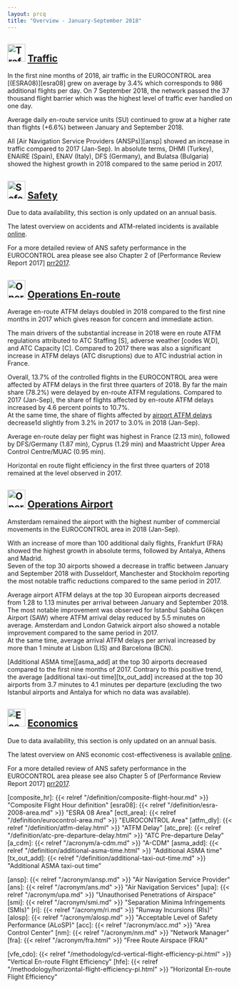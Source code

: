 ```yaml
---
layout: prcq
title: "Overview - January-September 2018"
---
```

<style>
.headimg {
    float:left;
    margin-right:5px;
}
.leadimg {
    margin-left:3px;
}
</style>

## <img src="/images/prcq-traffic.png" width="40" height="40" alt="Traffic"> [Traffic][traffic]

In the first nine months of 2018, air traffic in the EUROCONTROL area [(ESRA08)][esra08] grew on average by 3.4% which corresponds to 986 additional flights per day. On 7 September 2018, the network passed the 37 thousand flight barrier which was the highest level of traffic ever handled on one day. <br>

Average daily en-route service units (SU) continued to grow at a higher rate than flights (+6.6%) between January and September 2018.  

All [Air Navigation Service Providers (ANSPs)][ansp] showed an increase in traffic compared to 2017 (Jan-Sep). In absolute terms, DHMI (Turkey), ENAIRE (Spain), ENAV (Italy), DFS (Germany), and Bulatsa (Bulgaria) showed the highest growth in 2018 compared to the same period in 2017.






## <img src="/images/prcq-safety.png" width="40" height="40" alt="Safety"> [Safety][safety]

Due to data availability, this section is only updated on an annual basis.

The latest overview on accidents and ATM-related incidents is available [online][safety].  

For a more detailed review of ANS safety performance in the EUROCONTROL area please see also Chapter 2 of [Performance Review Report 2017] [prr2017].






## <img src="/images/prcq-operations-enroute.png" width="40" height="40" alt="Operations En-route"> [Operations En-route][ops_ert]

Average en-route ATFM delays doubled in 2018 compared to the first nine months in 2017 which gives reason for concern and immediate action. 

The main drivers of the substantial increase in 2018 were en route ATFM regulations attributed to ATC Staffing [S], adverse weather [codes W,D], and ATC Capacity [C]. Compared to 2017 there was also a significant increase in ATFM delays (ATC disruptions) due to ATC industrial action in France. 

Overall, 13.7% of the controlled flights in the EUROCONTROL area were affected by ATFM delays in the first three quarters of 2018. By far the main share (78.2%) were delayed by en-route ATFM regulations. Compared to 2017 (Jan-Sep), the share of flights affected by en-route ATFM delays increased by 4.6 percent points to 10.7%. <br>At the same time, the share of flights affected by [airport ATFM delays][ops_apt] decrease1d slightly from 3.2% in 2017 to 3.0% in 2018 (Jan-Sep).

Average en-route delay per flight was highest in France (2.13 min), followed by DFS/Germany (1.87 min), Cyprus (1.29 min) and Maastricht Upper Area Control Centre/MUAC (0.95 min). 

Horizontal en route flight efficiency in the first three quarters of 2018 remained at the level observed in 2017. 








##  <img src="/images/prcq-operations-airport.png" width="40" height="40" alt="Operations at Airports"> [Operations Airport][ops_apt]

Amsterdam remained the airport with the highest number of commercial movements in the EUROCONTROL area in 2018 (Jan-Sep).<br>

With an increase of more than 100 additional daily flights, Frankfurt (FRA) showed the highest growth in absolute terms, followed by Antalya, Athens and Madrid. 
<br>
Seven of the top 30 airports showed a decrease in traffic between January and September 2018 with Dusseldorf, Manchester and Stockholm reporting the most notable traffic reductions compared to the same period in 2017.  

Average airport ATFM delays at the top 30 European airports decreased from 1.28 to 1.13 minutes per arrival between January and September 2018. The most notable improvement was observed for Istanbul Sabiha Gökçen Airport (SAW) where ATFM arrival delay reduced by 5.5 minutes on average. Amsterdam and London Gatwick airport also showed a notable improvement compared to the same period in 2017. <br>
At the same time, average arrival ATFM delays per arrival increased by more than 1 minute at Lisbon (LIS) and Barcelona (BCN). 

[Additional ASMA time][asma_add] at the top 30 airports decreased compared to the first nine months of 2017. Contrary to this positive trend, the average [additional taxi-out time][tx_out_add] increased at the top 30 airports from 3.7 minutes to 4.1 minutes per departure (excluding the two Istanbul airports and Antalya for which no data was available). 






## <img src="/images/prcq-economics.png" width="40" height="40" alt="Economics"> [Economics][economics]

Due to data availability, this section is only updated on an annual basis.

The latest overview on ANS economic cost-effectiveness is available [online][economics].  

For a more detailed review of ANS safety performance in the EUROCONTROL area please see also Chapter 5 of [Performance Review Report 2017] [prr2017].






[composite_hr]: {{< relref "/definition/composite-flight-hour.md" >}} "Composite Flight Hour definition"
[esra08]: {{< relref "/definition/esra-2008-area.md" >}} "ESRA 08 Area"
[ectl_area]: {{< relref "/definition/eurocontrol-area.md" >}} "EUROCONTROL Area"
[atfm_dly]: {{< relref "/definition/atfm-delay.html" >}} "ATFM Delay"
[atc_pre]: {{< relref "/definition/atc-pre-departure-delay.html" >}} "ATC Pre-departure Delay"
[a_cdm]: {{< relref "/acronym/a-cdm.md" >}} "A-CDM"
[asma_add]: {{< relref "/definition/additional-asma-time.html" >}} "Additional ASMA time"
[tx_out_add]: {{< relref "/definition/additional-taxi-out-time.md" >}} "Additional ASMA taxi-out time"

[ansp]: {{< relref "/acronym/ansp.md" >}} "Air Navigation Service Provider"
[ans]: {{< relref "/acronym/ans.md" >}} "Air Navigation Services"
[upa]: {{< relref "/acronym/upa.md" >}} "Unauthorised Penetrations of Airspace"
[smi]: {{< relref "/acronym/smi.md" >}} "Separation Minima Infringements (SMIs)"
[ri]: {{< relref "/acronym/ri.md" >}} "Runway Incursions (RIs)"
[alosp]: {{< relref "/acronym/alosp.md" >}} "Acceptable Level of Safety Performance (ALoSP)"
[acc]: {{< relref "/acronym/acc.md" >}} "Area Control Center"
[nm]: {{< relref "/acronym/nm.md" >}} "Network Manager"
[fra]: {{< relref "/acronym/fra.html" >}} "Free Route Airspace (FRA)"

[vfe_cdo]: {{< relref "/methodology/cd-vertical-flight-efficiency-pi.html" >}} "Vertical En-route Flight Efficiency"
[hfe]: {{< relref "/methodology/horizontal-flight-efficiency-pi.html" >}} "Horizontal En-route Flight Efficiency"

[traffic]: /prcq/traffic/ "Traffic"
[safety]: /prcq/safety/ "Safety"
[ops_apt]: /prcq/ops-airport/ "Operations at Airports"
[ops_ert]: /prcq/ops-en-route/ "Operations En-route"
[economics]: /prcq/economics/ "Economics"
[prr2017]: http://www.eurocontrol.int/publications/performance-review-report-prr-2017 "PRR 2017"

